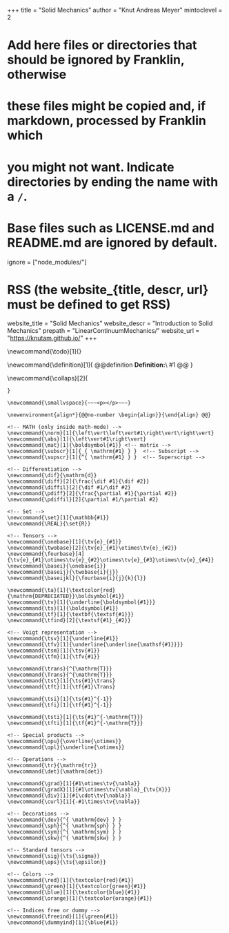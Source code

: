 <!--
-->
+++
title = "Solid Mechanics"
author = "Knut Andreas Meyer"
mintoclevel = 2

# Add here files or directories that should be ignored by Franklin, otherwise
# these files might be copied and, if markdown, processed by Franklin which
# you might not want. Indicate directories by ending the name with a `/`.
# Base files such as LICENSE.md and README.md are ignored by default.
ignore = ["node_modules/"]

# RSS (the website_{title, descr, url} must be defined to get RSS)
website_title = "Solid Mechanics"
website_descr = "Introduction to Solid Mechanics"
prepath = "LinearContinuumMechanics/"
website_url   = "https://knutam.github.io/"
+++

<!--
Add here global latex commands to use throughout your pages.
-->
<!-- ENVIRONMENTS (not inside math-mode) -->
\newcommand{\todo}[1]{}
<!-- Uncomment to show todo-notes
\newcommand{\todo}[1]{
    @@todo
        **TODO:**\\
        #1
    @@
}
-->
\newcommand{\definition}[1]{
    @@definition
        **Definition:**\\
        #1
    @@
}

\newcommand{\collaps}[2]{
~~~<button type="button" class="collapsible">~~~ #1 ~~~</button><div class="collapsiblecontent">~~~ #2 ~~~</div>~~~
}

\newcommand{\smallvspace}{~~~<p></p>~~~}

\newenvironment{align*}{@@no-number \begin{align}}{\end{align} @@}

<!-- MATH (only inside math-mode) -->
\newcommand{\norm}[1]{\left\vert\left\vert#1\right\vert\right\vert}
\newcommand{\abs}[1]{\left\vert#1\right\vert}
\newcommand{\mat}[1]{\boldsymbol{#1}} <!-- matrix -->
\newcommand{\subscr}[1]{_{ \mathrm{#1} } }  <!-- Subscript -->
\newcommand{\supscr}[1]{^{ \mathrm{#1} } }  <!-- Superscript -->

<!-- Differentiation -->
\newcommand{\dif}{\mathrm{d}}
\newcommand{\diff}[2]{\frac{\dif #1}{\dif #2}}
\newcommand{\diffil}[2]{\dif #1/\dif #2}
\newcommand{\pdiff}[2]{\frac{\partial #1}{\partial #2}}
\newcommand{\pdiffil}[2]{\partial #1/\partial #2}

<!-- Set -->
\newcommand{\set}[1]{\mathbb{#1}}
\newcommand{\REAL}{\set{R}}

<!-- Tensors -->
\newcommand{\onebase}[1]{\tv{e}_{#1}}
\newcommand{\twobase}[2]{\tv{e}_{#1}\otimes\tv{e}_{#2}}
\newcommand{\fourbase}[4]{\tv{e}_{#1}\otimes\tv{e}_{#2}\otimes\tv{e}_{#3}\otimes\tv{e}_{#4}}
\newcommand{\basei}{\onebase{i}}
\newcommand{\baseij}{\twobase{i}{j}}
\newcommand{\baseijkl}{\fourbase{i}{j}{k}{l}}

\newcommand{\ta}[1]{\textcolor{red}{\mathrm{DEPRECIATED}}\boldsymbol{#1}}
\newcommand{\tv}[1]{\underline{\boldsymbol{#1}}}
\newcommand{\ts}[1]{\boldsymbol{#1}}
\newcommand{\tf}[1]{\textbf{\textsf{#1}}}
\newcommand{\tfind}[2]{\textsf{#1}_{#2}}

<!-- Voigt representation -->
\newcommand{\tsv}[1]{\underline{#1}}
\newcommand{\tfv}[1]{\underline{\underline{\mathsf{#1}}}}
\newcommand{\tsm}[1]{\tsv{#1}}
\newcommand{\tfm}[1]{\tfv{#1}}

\newcommand{\trans}{^{\mathrm{T}}}
\newcommand{\Trans}{^{\mathrm{T}}}
\newcommand{\tst}[1]{\ts{#1}\trans}
\newcommand{\tft}[1]{\tf{#1}\Trans}

\newcommand{\tsi}[1]{\ts{#1}^{-1}}
\newcommand{\tfi}[1]{\tf{#1}^{-1}}

\newcommand{\tsti}[1]{\ts{#1}^{-\mathrm{T}}}
\newcommand{\tfti}[1]{\tf{#1}^{-\mathrm{T}}}

<!-- Special products -->
\newcommand{\opu}{\overline{\otimes}}
\newcommand{\opl}{\underline{\otimes}}

<!-- Operations -->
\newcommand{\tr}{\mathrm{tr}}
\newcommand{\det}{\mathrm{det}}

\newcommand{\grad}[1]{#1\otimes\tv{\nabla}}
\newcommand{\gradX}[1]{#1\otimes\tv{\nabla}_{\tv{X}}}
\newcommand{\div}[1]{#1\cdot\tv{\nabla}}
\newcommand{\curl}[1]{-#1\times\tv{\nabla}}

<!-- Decorations -->
\newcommand{\dev}{^{ \mathrm{dev} } }
\newcommand{\sph}{^{ \mathrm{sph} } }
\newcommand{\sym}{^{ \mathrm{sym} } }
\newcommand{\skw}{^{ \mathrm{skw} } }

<!-- Standard tensors -->
\newcommand{\sig}{\ts{\sigma}}
\newcommand{\eps}{\ts{\epsilon}}

<!-- Colors -->
\newcommand{\red}[1]{\textcolor{red}{#1}}
\newcommand{\green}[1]{\textcolor{green}{#1}}
\newcommand{\blue}[1]{\textcolor{blue}{#1}}
\newcommand{\orange}[1]{\textcolor{orange}{#1}}

<!-- Indices free or dummy -->
\newcommand{\freeind}[1]{\green{#1}}
\newcommand{\dummyind}[1]{\blue{#1}}